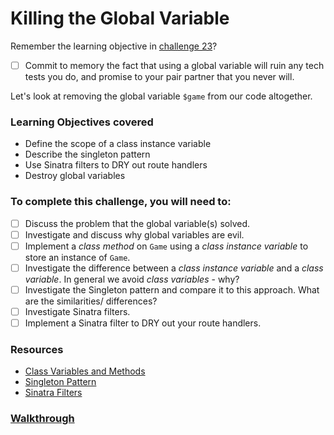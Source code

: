 # Killing the Global Variable

Remember the learning objective in [challenge 23](23_extracting_logic_to_the_model.md)?

- [ ] Commit to memory the fact that using a global variable will ruin any tech tests you do, and promise to your pair partner that you never will.

Let's look at removing the global variable `$game` from our code altogether.

### Learning Objectives covered
- Define the scope of a class instance variable
- Describe the singleton pattern
- Use Sinatra filters to DRY out route handlers
- Destroy global variables

### To complete this challenge, you will need to:

- [ ] Discuss the problem that the global variable(s) solved.
- [ ] Investigate and discuss why global variables are evil.
- [ ] Implement a *class method* on `Game` using a *class instance variable* to store an instance of `Game`.
- [ ] Investigate the difference between a *class _instance_ variable* and a *class variable*.  In general we avoid _class variables_ - why?
- [ ] Investigate the Singleton pattern and compare it to this approach.  What are the similarities/ differences?
- [ ] Investigate Sinatra filters.
- [ ] Implement a Sinatra filter to DRY out your route handlers.

### Resources

- [Class Variables and Methods](https://rubymonk.com/learning/books/4-ruby-primer-ascent/chapters/45-more-classes/lessons/113-class-variables)
- [Singleton Pattern](https://en.wikipedia.org/wiki/Singleton_pattern)
- [Sinatra Filters](http://www.sinatrarb.com/intro.html#Filters)

### [Walkthrough](walkthroughs/30_killing_the_global_variable.md)
